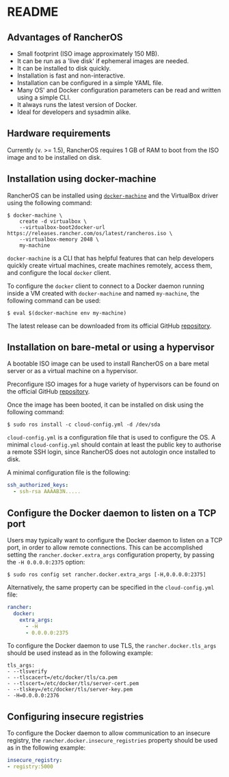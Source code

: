 README
======

Advantages of RancherOS
-----------------------

* Small footprint (ISO image approximately 150 MB).
* It can be run as a 'live disk' if ephemeral images are needed.
* It can be installed to disk quickly.
* Installation is fast and non-interactive.
* Installation can be configured in a simple YAML file.
* Many OS' and Docker configuration parameters can be read and written
using a simple CLI.
* It always runs the latest version of Docker.
* Ideal for developers and sysadmin alike.

Hardware requirements
---------------------

Currently (v. >= 1.5), RancherOS requires 1 GB of RAM to boot from the ISO
image and to be installed on disk.

Installation using docker-machine
---------------------------------

RancherOS can be installed using [`docker-machine`](https://docs.docker.com/machine/)
and the VirtualBox driver using the following command:

```shell script
$ docker-machine \
    create -d virtualbox \
    --virtualbox-boot2docker-url https://releases.rancher.com/os/latest/rancheros.iso \
    --virtualbox-memory 2048 \
    my-machine
```

`docker-machine` is a CLI that has helpful features that can help developers
quickly create virtual machines, create machines remotely, access them, and
configure the local `docker` client.

To configure the `docker` client to connect to a Docker daemon running inside
a VM created with `docker-machine` and named `my-machine`, the following
command can be used:

```shell script
$ eval $(docker-machine env my-machine)
```

The latest release can be downloaded from its official GitHub
[repository](https://github.com/docker/machine/releases/).

Installation on bare-metal or using a hypervisor
------------------------------------------------

A bootable ISO image can be used to install RancherOS on a bare metal server
or as a virtual machine on a hypervisor.

Preconfigure ISO images for a huge variety of hypervisors can be found on
the official GitHub [repository](https://github.com/rancher/os/releases/).

Once the image has been booted, it can be installed on disk using the following
command:

```shell script
$ sudo ros install -c cloud-config.yml -d /dev/sda
```

`cloud-config.yml` is a configuration file that is used to configure the OS.
A minimal `cloud-config.yml` should contain at least the public key to
authorise a remote SSH login, since RancherOS does not autologin once installed
to disk.

A minimal configuration file is the following:

```yaml
ssh_authorized_keys:
  - ssh-rsa AAAAB3N.....
```

Configure the Docker daemon to listen on a TCP port
---------------------------------------------------

Users may typically want to configure the Docker daemon to listen on a TCP
port, in order to allow remote connections.  This can be accomplished setting
the `rancher.docker.extra_args` configuration property, by passing the
`-H 0.0.0.0:2375` option:

```shell script
$ sudo ros config set rancher.docker.extra_args [-H,0.0.0.0:2375]
```

Alternatively, the same property can be specified in the `cloud-config.yml`
file:

```yaml
rancher:
  docker:
    extra_args:
      - -H
      - 0.0.0.0:2375
```

To configure the Docker daemon to use TLS, the `rancher.docker.tls_args`
should be used instead as in the following example:

```shell script
tls_args:
- --tlsverify
- --tlscacert=/etc/docker/tls/ca.pem
- --tlscert=/etc/docker/tls/server-cert.pem
- --tlskey=/etc/docker/tls/server-key.pem
- -H=0.0.0.0:2376
```

Configuring insecure registries
-------------------------------

To configure the Docker daemon to allow communication to an insecure
registry, the `rancher.docker.insecure_registries` property should be
used as in the following example:

```yaml
insecure_registry:
- registry:5000
```
